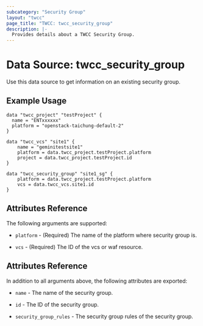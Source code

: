 ```yaml
---
subcategory: "Security Group"
layout: "twcc"
page_title: "TWCC: twcc_security_group"
description: |-
  Provides details about a TWCC Security Group.
---
```


# Data Source: twcc_security_group

Use this data source to get information on an existing security group.

## Example Usage

```hcl
data "twcc_project" "testProject" {
  name = "ENTxxxxxx"
  platform = "openstack-taichung-default-2"
}

data "twcc_vcs" "site1" {
    name = "geminitestsite1"
    platform = data.twcc_project.testProject.platform
    project = data.twcc_project.testProject.id
}

data "twcc_security_group" "site1_sg" {
    platform = data.twcc_project.testProject.platform
    vcs = data.twcc_vcs.site1.id
}
```

## Attributes Reference

The following arguments are supported:

* `platform` - (Required) The name of the platform where security group is.

* `vcs` - (Required) The ID of the vcs or waf resource.

## Attributes Reference

In addition to all arguments above, the following attributes are exported:

* `name` - The name of the security group.

* `id` - The ID of the security group.

* `security_group_rules` - The security group rules of the security group.
